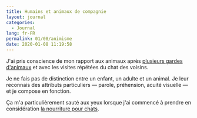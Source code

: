 ```yaml
---
title: Humains et animaux de compagnie
layout: journal
categories:
  - Journal
lang: fr-FR
permalink: 01/08/animisme
date: 2020-01-08 11:19:58
---
```


J'ai pris conscience de mon rapport aux animaux après [plusieurs gardes d'animaux](https://www.nomador.com) et avec les visites répétées du chat des voisins.

Je ne fais pas de distinction entre un enfant, un adulte et un animal. Je leur reconnais des attributs particuliers — parole, préhension, acuité visuelle — et je compose en fonction.

Ça m'a particulièrement sauté aux yeux lorsque j'ai commencé à prendre en considération [la nourriture pour chats](/2020/01/08/nourriture-pour-chats/).